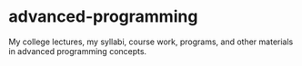 # advanced-programming
My college lectures, my syllabi, course work, programs, and other materials in advanced programming concepts.
